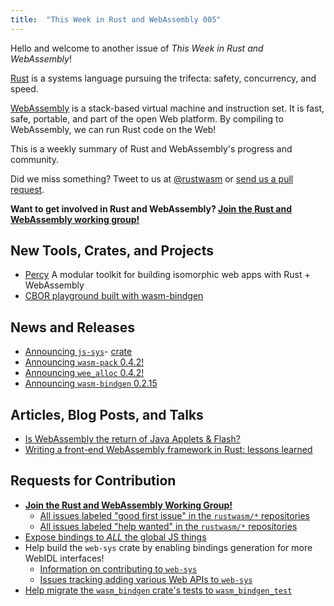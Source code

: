```yaml
---
title:  "This Week in Rust and WebAssembly 005"
---
```


Hello and welcome to another issue of *This Week in Rust and WebAssembly*!

[Rust](https://rust-lang.org) is a systems language pursuing the trifecta: safety, concurrency, and speed.

[WebAssembly](http://webassembly.org) is a stack-based virtual machine and instruction set. It is fast, safe, portable, and part of the open Web platform. By compiling to WebAssembly, we can run Rust code on the Web!

This is a weekly summary of Rust and WebAssembly's progress and community.

Did we miss something? Tweet to us at [@rustwasm](https://twitter.com/rustwasm) or [send us a pull request](https://github.com/rustwasm/rustwasm.github.io).

**Want to get involved in Rust and WebAssembly? [Join the Rust and WebAssembly working group!][get-involved]**

## New Tools, Crates, and Projects

* [Percy](https://github.com/chinedufn/percy) A modular toolkit for building isomorphic web apps with Rust + WebAssembly
* [CBOR playground built with wasm-bindgen](http://cbor.nemo157.com/?type=diag&value=%5B1%2C+2%2C+3%2C+%5B4%2C+5%2C+%5B6%5D%2C+%5B7%5D%5D%2C+%28_+%22hello%22%2C+%22rust%22%2C+%22%F0%9F%91%8B%22%29%5D)

## News and Releases

* [Announcing `js-sys`](https://rustwasm.github.io/2018/07/26/announcing-the-js-sys-crate.html)- [crate](https://crates.io/crates/js-sys)
* [Announcing `wasm-pack` 0.4.2!](https://github.com/rustwasm/wasm-pack/blob/master/CHANGELOG.md#-042)
* [Announcing `wee_alloc` 0.4.2!](https://github.com/rustwasm/wee_alloc/blob/master/CHANGELOG.md#042)
* [Announcing `wasm-bindgen` 0.2.15](https://github.com/rustwasm/wasm-bindgen/blob/master/CHANGELOG.md#0215)

## Articles, Blog Posts, and Talks

* [Is WebAssembly the return of Java Applets & Flash?](https://words.steveklabnik.com/is-webassembly-the-return-of-java-applets-flash)
* [Writing a front-end WebAssembly framework in Rust: lessons learned](https://medium.com/@robert.balicki_2494/writing-a-front-end-webassembly-framework-in-rust-lessons-learned-7cc48ed27d96)

## Requests for Contribution

* [**Join the Rust and WebAssembly Working Group!**][get-involved]
  * [All issues labeled "good first issue" in the `rustwasm/*` repositories](https://github.com/issues?q=is%3Aopen+is%3Aissue+user%3Arustwasm+archived%3Afalse+label%3A%22good+first+issue%22)
  * [All issues labeled "help wanted" in the `rustwasm/*` repositories](https://github.com/issues?q=is%3Aopen+is%3Aissue+user%3Arustwasm+archived%3Afalse+label%3A%22help+wanted%22)
* [Expose bindings to *ALL* the global JS things](https://github.com/rustwasm/wasm-bindgen/issues/275)
* Help build the `web-sys` crate by enabling bindings generation for more WebIDL interfaces!
  * [Information on contributing to `web-sys`](https://rustwasm.github.io/wasm-bindgen/web-sys.html)
  * [Issues tracking adding various Web APIs to `web-sys`](https://github.com/rustwasm/wasm-bindgen/issues?q=is%3Aissue+is%3Aopen+label%3Aweb-sys)
* [Help migrate the `wasm_bindgen` crate's tests to `wasm_bindgen_test`](https://github.com/rustwasm/wasm-bindgen/issues/603)

[get-involved]: https://github.com/rustwasm/team/blob/master/README.md#get-involved
